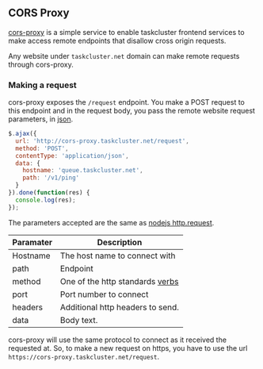 ## CORS Proxy

[cors-proxy](https://github.com/taskcluster/cors-proxy) is a simple service
to enable taskcluster frontend services to make access remote endpoints that
disallow cross origin requests.

Any website under `taskcluster.net` domain can make remote requests through
cors-proxy.

### Making a request

cors-proxy exposes the `/request` endpoint. You make a POST request to this
endpoint and in the request body, you pass the remote website request
parameters, in [json](http://www.json.org/).

```javascript
$.ajax({
  url: 'http://cors-proxy.taskcluster.net/request',
  method: 'POST',
  contentType: 'application/json',
  data: {
    hostname: 'queue.taskcluster.net',
    path: '/v1/ping'
  }
}).done(function(res) {
  console.log(res);
});
```

The parameters accepted are the same as
[nodejs http.request](https://nodejs.org/api/http.html#http_http_request_options_callback).

Paramater    | Description
-------------|------------
Hostname     | The host name to connect with
path         | Endpoint
method       | One of the http standards [verbs](https://www.w3.org/Protocols/rfc2616/rfc2616-sec9.html)
port         | Port number to connect
headers      | Additional http headers to send.
data         | Body text.

cors-proxy will use the same protocol to connect as it received the requested at.
So, to make a new request on https, you have to use the url
`https://cors-proxy.taskcluster.net/request`.

